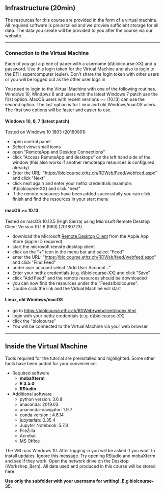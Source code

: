 ## Infrastructure (20min)

The resources for this course are provided in the form of a virtual machine. All required software is preinstalled and we provide sufficient storage for all data. The data you create will be provided to you after the course via our website.


-------------------------------------------------------------



### Connection to the Virtual Machine

Each of you got a piece of paper with a username (d\biolcourse-XX) and a password. Use this login token for the Virtual Machine and also to login to the ETH supercomputer (euler). Don't share the login token with other users or you will be logged out as the other user logs in.

You need to login to the Virtual Machine with one of the following routines. Windows 10, Windows 8 and users with the latest Windows 7 patch use the first option. MacOS users with recent versions >= (10.13) can use the second option. The last option is for Linux and old Windows/macOS users. The first two options will be faster and easier to use.


#### Windows 10, 8, 7 (latest patch)

Tested on Windows 10 1803 (20180801)

- open control panel
- Select view: small icons
- open "RemoteApp and Desktop Connections"
- click "Access RemoteApp and desktops" on the left hand side of the window (this also works if another remoteapp resources is configured already)
- Enter the URL: "https://biolcourse.ethz.ch/RDWeb/Feed/webfeed.aspx" and click "Next"
- click next again and enter your nethz credentials (example: d\biolcourse-XX) and click "next"
- If the remote resources have been added successfully you can click finish and find the resources in your start menu


#### macOS >= 10.13

Tested on macOS 10.13.5 (High Sierra) using Microsoft Remote Desktop Client Version 10.1.8 (983)  (20180723)

- download the Microsoft [Remote Desktop Client](https://apps.apple.com/ch/app/microsoft-remote-desktop-10/id1295203466?l=en) from the Apple App Store (apple ID required)
- start the microsoft remote desktop client
- click on the "+" icon in the menu bar and select "Feed"
- enter the URL: "https://biolcourse.ethz.ch/RDWeb/feed/webfeed.aspx" and click "Find Feed"
- under user account select "Add User Account..."
- Enter your nethz credentials (e.g. d\biolcourse-XX) and click "Save"
- click "Add Feed" and the remote resources should be downloaded
- you can now find the resources under the "Feeds/biolcourse".
- Double click the link and the Virtual Machine will start

#### Linux, old Windows/macOS

- go to [https://biolcourse.ethz.ch/RDWeb/webclient/index.html ](https://biolcourse.ethz.ch/RDWeb/webclient/index.html )
- login with your nethz credentials (e.g. d\biolcourse-XX)
- click the "biolcourse"
- You will be connected to the Virtual Machine via your web browser


-------------------------------------------------------------

## Inside the Virtual Machine

Tools required for the tutorial are preinstalled and highlighted. Some other tools have been added for your convenience.

- Required software
  - **mobaXterm**
  - **R 3.5.0**
  - **RStudio**
- Additional software
  - python version: 3.6.8
  - anaconda: 2019.03  
  - anaconda-navigator: 1.9.7
  - conda version : 4.6.14
  - jupyterlab: 0.35.4
  - Jupyter Notebook: 5.7.8
  - FileZilla
  - Acrobat
  - MS Office


The VM runs Windows 10. After logging in you will be asked if you want to install updates. Ignore this message.
Try opening RStudio and mobaXterm and see if they work.
Open the network drive on the Desktop (Workshop_Bern). All data used and produced in this course will be stored here.

**Use only the subfolder with your username for writing!. E.g biolcourse-35.**
